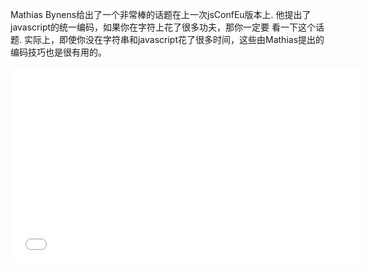 <!--
layout: post
title: JavaScript ♥ 统一编码
date: 2014-10-13T19:22:32.267Z
comments: true
published: true
keywords: ES6, Unicode
description: Mathias Bynens 关于JavaScript编码的一些谈论
categories: Unicode, Videos
-->
Mathias Bynens给出了一个非常棒的话题在上一次jsConfEu版本上.
他提出了javascript的统一编码，如果你在字符上花了很多功夫，那你一定要 看一下这个话题.
实际上，即使你没在字符串和javascript花了很多时间，这些由Mathias提出的编码技巧也是很有用的。

<!--more-->

<iframe width="560" height="315" src="//www.youtube.com/embed/zi0w7J7MCrk" frameborder="0" allowfullscreen></iframe>